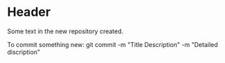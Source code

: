 # Header

Some text in the new repository created.

To commit something new:
git commit -m "Title Description" -m "Detailed discription"


